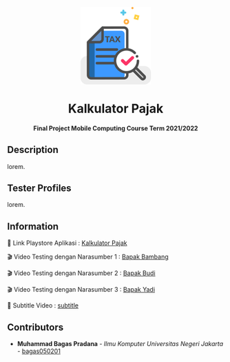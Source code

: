 <p align="center"> 
    <img src="https://github.com/bagas050201/Kalkulator-Pajak/blob/main/src/assets/images/tax.png" align="center" height="180"></img>
</p>
<h1 align="center"> Kalkulator Pajak </h1> 
<h4 align="center"> Final Project Mobile Computing  Course Term 2021/2022</h4>

## Description ##
<p align="justify">
lorem.
</p>

## Tester Profiles ##
<p align="justify">
lorem.
</p>

## Information ##
:rocket: Link Playstore Aplikasi : [Kalkulator Pajak](https://play.google.com/store/apps/details?id=com.kalkulatorpajakbagaspradana)

:clapper: Video Testing dengan Narasumber 1 : [Bapak Bambang](https://youtu.be/ZFbcLR8ViNw)

:clapper: Video Testing dengan Narasumber 2 : [Bapak Budi](https://youtu.be/9zptDrpl42o)

:clapper: Video Testing dengan Narasumber 3 : [Bapak Yadi](https://www.youtube.com/watch?v=lMIUCUKadKo)

:speech_balloon: Subtitle Video : [subtitle](https://github.com/bagas050201/Kalkulator-Pajak/tree/main/subtitle%20video%20testing)

## Contributors ##

* **Muhammad Bagas Pradana** - *Ilmu Komputer Universitas Negeri Jakarta* - [bagas050201](https://github.com/bagas050201)
